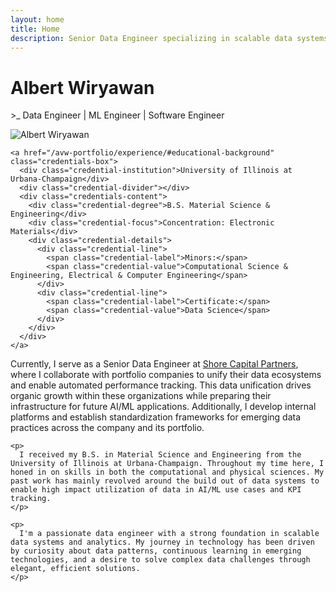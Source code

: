 ```yaml
---
layout: home
title: Home
description: Senior Data Engineer specializing in scalable data systems, streaming analytics, and cloud-native data warehousing solutions
---
```


<div class="profile-header">
  <h1 class="profile-name">Albert Wiryawan</h1>
  <p class="role-subtitle">>_ Data Engineer | ML Engineer | Software Engineer</p>
</div>

<div class="profile-content">
  <div class="profile-left">
    <div class="profile-image-container">
      <img src="/avw-portfolio/assets/images/avw-headshot.jpg" alt="Albert Wiryawan" class="profile-image">
    </div>

    <a href="/avw-portfolio/experience/#educational-background" class="credentials-box">
      <div class="credential-institution">University of Illinois at Urbana-Champaign</div>
      <div class="credential-divider"></div>
      <div class="credentials-content">
        <div class="credential-degree">B.S. Material Science & Engineering</div>
        <div class="credential-focus">Concentration: Electronic Materials</div>
        <div class="credential-details">
          <div class="credential-line">
            <span class="credential-label">Minors:</span>
            <span class="credential-value">Computational Science & Engineering, Electrical & Computer Engineering</span>
          </div>
          <div class="credential-line">
            <span class="credential-label">Certificate:</span>
            <span class="credential-value">Data Science</span>
          </div>
        </div>
      </div>
    </a>
  </div>

  <div class="profile-bio">
    <p>
      Currently, I serve as a Senior Data Engineer at <a href="https://www.shorecp.com/people/albert-wiryawan" target="_blank">Shore Capital Partners</a>, where I collaborate with portfolio companies to unify their data ecosystems and enable automated performance tracking. This data unification drives organic growth within these organizations while preparing their infrastructure for future AI/ML applications. Additionally, I develop internal platforms and establish standardization frameworks for emerging data practices across the company and its portfolio.
    </p>

    <p>
      I received my B.S. in Material Science and Engineering from the University of Illinois at Urbana-Champaign. Throughout my time here, I honed in on skills in both the computational and physical sciences. My past work has mainly revolved around the build out of data systems to enable high impact utilization of data in AI/ML use cases and KPI tracking.
    </p>

    <p>
      I'm a passionate data engineer with a strong foundation in scalable data systems and analytics. My journey in technology has been driven by curiosity about data patterns, continuous learning in emerging technologies, and a desire to solve complex data challenges through elegant, efficient solutions.
    </p>
  </div>
</div>

